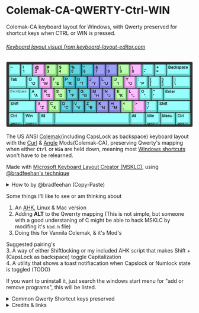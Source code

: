 # Colemak-CA-QWERTY-Ctrl-WIN
Colemak-CA keyboard layout for Windows, with Qwerty preserved for shortcut keys when CTRL or WIN is pressed.

###### [Keyboard layout visual from keyboard-layout-editor.com](http://www.keyboard-layout-editor.com/##@_backcolor=%23383232%3B&@_c=%2365d6cf&t=%23040807&f:6%3B&=~%0A%60&_t=%23000000%3B&=!%0A1&_c=%23e093e8%3B&=%2F@%0A2&_c=%238bd67f%3B&=%23%0A3&=$%0A4&_c=%2336aeba%3B&=%25%0A5&=%5E%0A6&_c=%237d80d4%3B&=%2F&%0A7&=*%0A8&_c=%238bd67f%3B&=(%0A9&_c=%23e093e8%3B&=)%0A0&_c=%2365d6cf%3B&=%2F_%0A-&=+%0A%2F=&_w:2%3B&=Backspace%3B&@_w:1.5%3B&=Tab&=Q%0A%0A%0A%0A%0A%0A%0A%0A%0A%0A*Q&_c=%23e093e8%3B&=W%0A%0A%0A%0A%0A%0A%0A%0A%0A%0A*W&_c=%238bd67f%3B&=F%0A%0A%0A%0A%0A%0A%0A%0A%0A%0A*E&_c=%2336aeba%3B&=P%0A%0A%0A%0A%0A%0A%0A%0A%0A%0A*R&=B%0A%0A%0A%0A%0A%0A%0A%0A%0A%0A*T&_c=%237d80d4%3B&=J%0A%0A%0A%0A%0A%0A%0A%0A%0A%0A*Y&=L%0A%0A%0A%0A%0A%0A%0A%0A%0A%0A*U&_c=%238bd67f%3B&=U%0A%0A%0A%0A%0A%0A%0A%0A%0A%0A*I&_c=%23e093e8%3B&=Y%0A%0A%0A%0A%0A%0A%0A%0A%0A%0A*O&_c=%2365d6cf%3B&=%2F%3B%0A%0A%0A%0A%0A%0A%0A%0A%0A%0A*P&=%7B%0A%5B&=%7D%0A%5D&_w:1.5%3B&=%7C%0A%5C%3B&@_f:4&w:1.75%3B&=BackSpace&_f:6%3B&=A%0A%0A%0A%0A%0A%0A%0A%0A%0A%0A*A&_c=%23e093e8%3B&=R%0A%0A%0A%0A%0A%0A%0A%0A%0A%0A*S&_c=%238bd67f%3B&=S%0A%0A%0A%0A%0A%0A%0A%0A%0A%0A*D&_c=%2336aeba%3B&=T%0A%0A%0A%0A%0A%0A%0A%0A%0A%0A*F&=G%0A%0A%0A%0A%0A%0A%0A%0A%0A%0A*G&_c=%237d80d4%3B&=M%0A%0A%0A%0A%0A%0A%0A%0A%0A%0A*H&=N%0A%0A%0A%0A%0A%0A%0A%0A%0A%0A*J&_c=%238bd67f%3B&=E%0A%0A%0A%0A%0A%0A%0A%0A%0A%0A*K&_c=%23e093e8%3B&=L%0A%0A%0A%0A%0A%0A%0A%0A%0A%0A*L&_c=%2365d6cf%3B&=O%0A%0A%0A%0A%0A%0A%0A%0A%0A%0A*%2F%3B&="%0A'&_w:2.25%3B&=Enter%3B&@_w:2.25%3B&=Shift&_c=%23e093e8%3B&=X%0A%0A%0A%0A%0A%0A%0A%0A%0A%0A*Z&_c=%238bd67f%3B&=C%0A%0A%0A%0A%0A%0A%0A%0A%0A%0A*X&_c=%2336aeba%3B&=D%0A%0A%0A%0A%0A%0A%0A%0A%0A%0A*C&=V%0A%0A%0A%0A%0A%0A%0A%0A%0A%0A*V&=Z%0A%0A%0A%0A%0A%0A%0A%0A%0A%0A*B&_c=%237d80d4%3B&=K%0A%0A%0A%0A%0A%0A%0A%0A%0A%0A*N&=H%0A%0A%0A%0A%0A%0A%0A%0A%0A%0A*M&_c=%238bd67f%3B&=<%0A,&_c=%23e093e8%3B&=>%0A.&_c=%2365d6cf%3B&=%3F%0A%2F%2F&_w:2.75%3B&=Shift%3B&@_w:1.25%3B&=Ctrl%0A%0A%0A%0AQWERTY*&_w:1.25%3B&=Win%0A%0A%0A%0AQWERTY*&_w:1.25%3B&=Alt&_a:7&w:6.25%3B&=&_a:4&w:1.25%3B&=Alt&_w:1.25%3B&=Win%0A%0A%0A%0AQWERTY*&_w:1.25%3B&=Menu&_w:1.25%3B&=Ctrl%0A%0A%0A%0AQWERTY*)
<picture>
<img alt="Keyboard layout visual." src="https://github.com/VeH-c/Colemak-CA-QWERTY-Ctrl-WIN/blob/main/Colemak-CA%20ANSI%20layout%20with%20Caps-Backspace%20(QWERTY%20on%20Ctrl%20%26%20SUPER)/keyboard-layout%20Colemak-QWERTY-Ctrl-CapsBk.png">
</picture>

The US ANSI [Colemak](https://colemak.com/)(including CapsLock as backspace) keyboard layout with the [Curl](http://colemakmods.github.io/ergonomic-mods/curl.html) & [Angle](http://colemakmods.github.io/ergonomic-mods/angle.html) Mods(Colemak-CA), preserving Qwerty's mapping when either **`Ctrl`** or **`Win`** are held down, meaning most [Windows shortcuts](https://support.microsoft.com/en-us/windows/keyboard-shortcuts-in-windows-dcc61a57-8ff0-cffe-9796-cb9706c75eec) won't have to be relearned.

Made with [Microsoft Keyboard Layout Creator (MSKLC)](https://www.microsoft.com/en-us/download/details.aspx?id=102134), using [@bradfeehan's technique](https://github.com/bradfeehan/Dvorak-QWERTY-Ctrl/blob/master/README.md#how)   
<details>
<summary> How to by @bradfeehan (Copy-Paste) </summary>

How?   
----

The Microsoft Keyboard Layout Creator allows you to use an existing
keyboard layout as a starting point for your own custom layout. However,
instead of the obvious choice of starting with a Dvorak layout and
setting a different value for each key in the `Ctrl` shift state (which
didn't work), I started with a QWERTY layout and changed all the key
scan codes, using the following procedure:

1. Start with any key, e.g. the bottom-left of the keyboard (which is
   `Z` on QWERTY)
2. Find what key is in the corresponding physical location on the
   Dvorak layout (semi-colon, for this key)
3. Find where *that* key is on a QWERTY keyboard (to the left of the
   `Enter` key)
4. Grab the key-code of that key, 28 in this case (having another
   untouched instance of MKLC open is useful for this)
5. Change the scan code of the original key (bottom-left key on the
   keyboard) to this scan code (from `2c` to `28`)
6. Repeat this process for all keys -- you can skip those that are the
   same on both layouts (`A`, `M`, the numbers, `\` and <code>`</code>)
7. Validate the layout, (**Project** > **Validate Layout**) making sure
   there's no duplicate scan codes or other errors/warnings
8. Export the DLL and setup package, then install it

I needed to restart after these steps, for it to finally work, but YMMV.
</details>


Some things I'll like to see or am thinking about   
1. An [AHK](https://autohotkey.com/), Linux & Mac version  
2. Adding **ALT** to the Qwerrty mapping (This is not simple, but someone with a good understaning of C might be able to hack MSKLC by modifing it's `kbd.h` file)   
5. Doing this for Vannila Colemak, & it's Mod's 


Suggested pairing's   
3. A way of either Shiftlocking or my included AHK script that makes Shift + (CapsLock as backspace) toggle Capitalization   
4. A utility that shows a toast notifiacation when Capslock or Numlock state is toggled (TODO) 

If you want to uninstall it, just search the windows start menu for "add or remove programs", this will be listed. 

<details>
<summary> Common Qwerty Shortcut keys preserved </summary>
CTRL Z(undo), CTRL Y(redo),CRTL C(Copy),CTRL V(Paste),CTRL S(Save),CTRL Q(Quit) CTRL ShIFT T(Opens a new Tab),CTRL N(New), CTRL R(relaod)
CRTL P(Print)    
More I missed....
</details>


<details>
<summary> Credits & links </summary>
https://github.com/AWosaibi/Colemak-QWERTY-Ctrl     


https://new.reddit.com/r/Colemak/comments/q8spw0/csgos_intro_to_colemak_mods       
 
http://colemakmods.github.io/mod-dh/   
   
</details>
